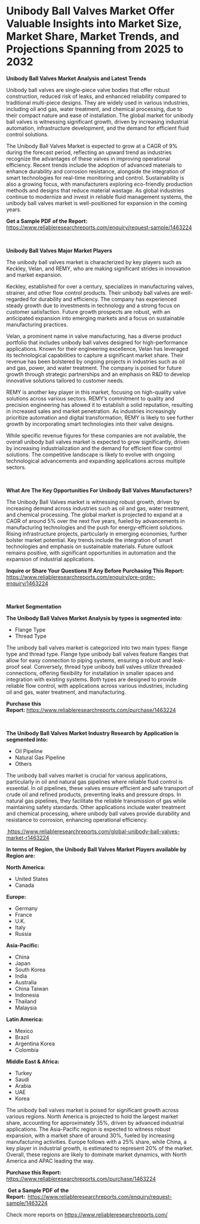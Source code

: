 <p><h1>Unibody Ball Valves Market Offer Valuable Insights into Market Size, Market Share, Market Trends, and Projections Spanning from 2025 to 2032</h1></p><p><strong>Unibody Ball Valves Market Analysis and Latest Trends</strong></p>
<p><p>Unibody ball valves are single-piece valve bodies that offer robust construction, reduced risk of leaks, and enhanced reliability compared to traditional multi-piece designs. They are widely used in various industries, including oil and gas, water treatment, and chemical processing, due to their compact nature and ease of installation. The global market for unibody ball valves is witnessing significant growth, driven by increasing industrial automation, infrastructure development, and the demand for efficient fluid control solutions. </p><p>The Unibody Ball Valves Market is expected to grow at a CAGR of 9% during the forecast period, reflecting an upward trend as industries recognize the advantages of these valves in improving operational efficiency. Recent trends include the adoption of advanced materials to enhance durability and corrosion resistance, alongside the integration of smart technologies for real-time monitoring and control. Sustainability is also a growing focus, with manufacturers exploring eco-friendly production methods and designs that reduce material wastage. As global industries continue to modernize and invest in reliable fluid management systems, the unibody ball valves market is well-positioned for expansion in the coming years.</p></p>
<p><strong>Get a Sample PDF of the Report:&nbsp;</strong> <a href="https://www.reliableresearchreports.com/enquiry/request-sample/1463224?utm_campaign=2532&utm_medium=2&utm_source=Github&utm_content=ia&utm_term=27022025&utm_id=unibody-ball-valves">https://www.reliableresearchreports.com/enquiry/request-sample/1463224</a></p>
<p>&nbsp;</p>
<p><strong>Unibody Ball Valves Major Market Players</strong></p>
<p><p>The unibody ball valves market is characterized by key players such as Keckley, Velan, and REMY, who are making significant strides in innovation and market expansion.</p><p>Keckley, established for over a century, specializes in manufacturing valves, strainer, and other flow control products. Their unibody ball valves are well-regarded for durability and efficiency. The company has experienced steady growth due to investments in technology and a strong focus on customer satisfaction. Future growth prospects are robust, with an anticipated expansion into emerging markets and a focus on sustainable manufacturing practices.</p><p>Velan, a prominent name in valve manufacturing, has a diverse product portfolio that includes unibody ball valves designed for high-performance applications. Known for their engineering excellence, Velan has leveraged its technological capabilities to capture a significant market share. Their revenue has been bolstered by ongoing projects in industries such as oil and gas, power, and water treatment. The company is poised for future growth through strategic partnerships and an emphasis on R&D to develop innovative solutions tailored to customer needs.</p><p>REMY is another key player in this market, focusing on high-quality valve solutions across various sectors. REMY’s commitment to quality and precision engineering has allowed it to establish a solid reputation, resulting in increased sales and market penetration. As industries increasingly prioritize automation and digital transformation, REMY is likely to see further growth by incorporating smart technologies into their valve designs.</p><p>While specific revenue figures for these companies are not available, the overall unibody ball valves market is expected to grow significantly, driven by increasing industrialization and the demand for efficient flow control solutions. The competitive landscape is likely to evolve with ongoing technological advancements and expanding applications across multiple sectors.</p></p>
<p>&nbsp;</p>
<p><strong>What Are The Key Opportunities For Unibody Ball Valves Manufacturers?</strong></p>
<p><p>The Unibody Ball Valves market is witnessing robust growth, driven by increasing demand across industries such as oil and gas, water treatment, and chemical processing. The global market is projected to expand at a CAGR of around 5% over the next five years, fueled by advancements in manufacturing technologies and the push for energy-efficient solutions. Rising infrastructure projects, particularly in emerging economies, further bolster market potential. Key trends include the integration of smart technologies and emphasis on sustainable materials. Future outlook remains positive, with significant opportunities in automation and the expansion of industrial applications.</p></p>
<p><strong>Inquire or Share Your Questions If Any Before Purchasing This Report:</strong> <a href="https://www.reliableresearchreports.com/enquiry/pre-order-enquiry/1463224?utm_campaign=2532&utm_medium=2&utm_source=Github&utm_content=ia&utm_term=27022025&utm_id=unibody-ball-valves">https://www.reliableresearchreports.com/enquiry/pre-order-enquiry/1463224</a></p>
<p>&nbsp;</p>
<p><strong>Market Segmentation</strong></p>
<p><strong>The Unibody Ball Valves Market Analysis by types is segmented into:</strong></p>
<p><ul><li>Flange Type</li><li>Thread Type</li></ul></p>
<p><p>The unibody ball valves market is categorized into two main types: flange type and thread type. Flange type unibody ball valves feature flanges that allow for easy connection to piping systems, ensuring a robust and leak-proof seal. Conversely, thread type unibody ball valves utilize threaded connections, offering flexibility for installation in smaller spaces and integration with existing systems. Both types are designed to provide reliable flow control, with applications across various industries, including oil and gas, water treatment, and manufacturing.</p></p>
<p><strong>Purchase this Report:&nbsp;</strong><a href="https://www.reliableresearchreports.com/purchase/1463224?utm_campaign=2532&utm_medium=2&utm_source=Github&utm_content=ia&utm_term=27022025&utm_id=unibody-ball-valves">https://www.reliableresearchreports.com/purchase/1463224</a></p>
<p>&nbsp;</p>
<p><strong>The Unibody Ball Valves Market Industry Research by Application is segmented into:</strong></p>
<p><ul><li>Oil Pipeline</li><li>Natural Gas Pipeline</li><li>Others</li></ul></p>
<p><p>The unibody ball valves market is crucial for various applications, particularly in oil and natural gas pipelines where reliable fluid control is essential. In oil pipelines, these valves ensure efficient and safe transport of crude oil and refined products, preventing leaks and pressure drops. In natural gas pipelines, they facilitate the reliable transmission of gas while maintaining safety standards. Other applications include water treatment and chemical processing, where unibody ball valves provide durability and resistance to corrosion, enhancing operational efficiency.</p></p>
<p><a href="https://www.reliableresearchreports.com/global-unibody-ball-valves-market-r1463224?utm_campaign=2532&utm_medium=2&utm_source=Github&utm_content=ia&utm_term=27022025&utm_id=unibody-ball-valves">&nbsp;https://www.reliableresearchreports.com/global-unibody-ball-valves-market-r1463224</a></p>
<p><strong>In terms of Region, the Unibody Ball Valves Market Players available by Region are:</strong></p>
<p>
    <p> <strong> North America: </strong>
        <ul>
            <li>United States</li>
            <li>Canada</li>
        </ul>
        </p> 
    <p> <strong> Europe: </strong>
        <ul>
            <li>Germany</li>
            <li>France</li>
            <li>U.K.</li>
            <li>Italy</li>
            <li>Russia</li>
        </ul>
        </p> 
    <p> <strong> Asia-Pacific: </strong>
        <ul>
            <li>China</li>
            <li>Japan</li>
            <li>South Korea</li>
            <li>India</li>
            <li>Australia</li>
            <li>China Taiwan</li>
            <li>Indonesia</li>
            <li>Thailand</li>
            <li>Malaysia</li>
        </ul>
        </p> 
    <p> <strong> Latin America: </strong>
        <ul>
            <li>Mexico</li>
            <li>Brazil</li>
            <li>Argentina Korea</li>
            <li>Colombia</li>
        </ul>
        </p> 
    <p> <strong> Middle East & Africa: </strong>
        <ul>
            <li>Turkey</li>
            <li>Saudi</li>
            <li>Arabia</li>
            <li>UAE</li>
            <li>Korea</li>
        </ul>
    </p>
    </p>
<p><p>The unibody ball valves market is poised for significant growth across various regions. North America is projected to hold the largest market share, accounting for approximately 35%, driven by advanced industrial applications. The Asia-Pacific region is expected to witness robust expansion, with a market share of around 30%, fueled by increasing manufacturing activities. Europe follows with a 25% share, while China, a key player in industrial growth, is estimated to represent 20% of the market. Overall, these regions are likely to dominate market dynamics, with North America and APAC leading the way.</p></p>
<p><strong>Purchase this Report: </strong><a href="https://www.reliableresearchreports.com/purchase/1463224?utm_campaign=2532&utm_medium=2&utm_source=Github&utm_content=ia&utm_term=27022025&utm_id=unibody-ball-valves">https://www.reliableresearchreports.com/purchase/1463224</a></p>
<p>&nbsp;<strong>Get a Sample PDF of the Report:&nbsp;&nbsp;</strong><a href="https://www.reliableresearchreports.com/enquiry/request-sample/1463224?utm_campaign=2532&utm_medium=2&utm_source=Github&utm_content=ia&utm_term=27022025&utm_id=unibody-ball-valves">https://www.reliableresearchreports.com/enquiry/request-sample/1463224</a></p>
<p><strong></strong></p>
<p>Check more reports on <a href="https://www.reliableresearchreports.com/?utm_campaign=2532&utm_medium=2&utm_source=Github&utm_content=ia&utm_term=27022025&utm_id=unibody-ball-valves">https://www.reliableresearchreports.com/</a></p>